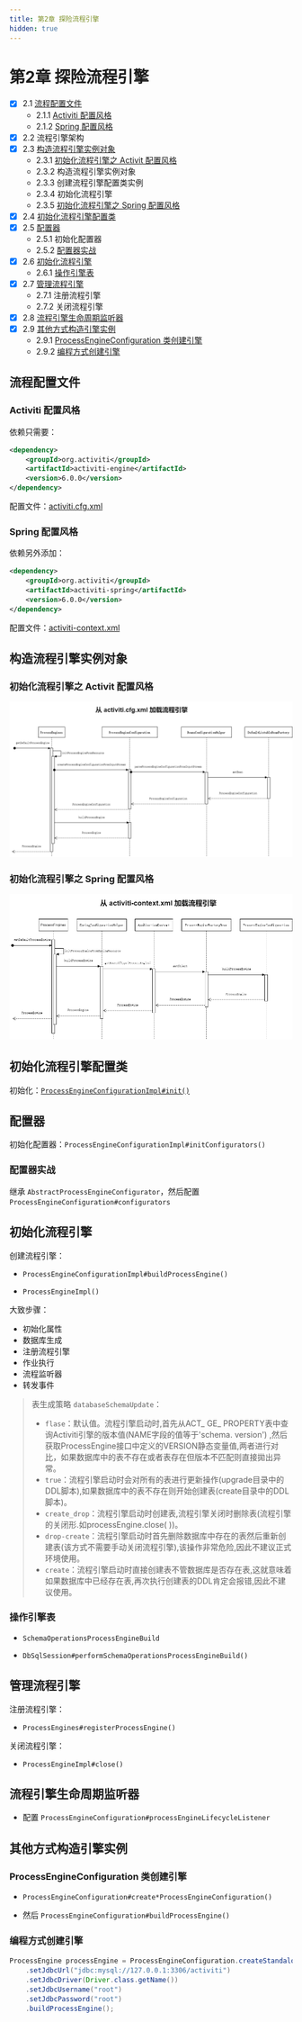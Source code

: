 ```yaml
---
title: 第2章 探险流程引擎
hidden: true
---
```


# 第2章 探险流程引擎
- [x] 2.1 [流程配置文件](#流程配置文件)
  - 2.1.1 [Activiti 配置风格](#Activiti-配置风格)
  - 2.1.2 [Spring 配置风格](#Spring-配置风格)
- [x] 2.2 流程引擎架构
- [x] 2.3 [构造流程引擎实例对象](#构造流程引擎实例对象)
  - 2.3.1 [初始化流程引擎之 Activit 配置风格](#初始化流程引擎之-Activit-配置风格)
  - 2.3.2 构造流程引擎实例对象
  - 2.3.3 创建流程引擎配置类实例
  - 2.3.4 初始化流程引擎
  - 2.3.5 [初始化流程引擎之 Spring 配置风格](#初始化流程引擎之-Spring-配置风格)
- [x] 2.4 [初始化流程引擎配置类](#初始化流程引擎配置类)
- [x] 2.5 [配置器](#配置器)
  - 2.5.1 初始化配置器
  - 2.5.2 [配置器实战](#配置器实战)
- [x] 2.6 [初始化流程引擎](#初始化流程引擎)
  - 2.6.1 [操作引擎表](#操作引擎表)
- [x] 2.7 [管理流程引擎](#管理流程引擎)
  - 2.7.1 注册流程引擎
  - 2.7.2 关闭流程引擎
- [x] 2.8 [流程引擎生命周期监听器](#流程引擎生命周期监听器)
- [x] 2.9 [其他方式构造引擎实例](#其他方式构造引擎实例)
  - 2.9.1 [ProcessEngineConfiguration 类创建引擎](#ProcessEngineConfiguration-类创建引擎)
  - 2.9.2 [编程方式创建引擎](#编程方式创建引擎)

## 流程配置文件

### Activiti 配置风格

依赖只需要：

```xml
<dependency>
    <groupId>org.activiti</groupId>
    <artifactId>activiti-engine</artifactId>
    <version>6.0.0</version>
</dependency>
```

配置文件：[activiti.cfg.xml](assets/activiti.cfg.xml)

### Spring 配置风格

依赖另外添加：

```xml
<dependency>
    <groupId>org.activiti</groupId>
    <artifactId>activiti-spring</artifactId>
    <version>6.0.0</version>
</dependency>
```

配置文件：[activiti-context.xml](assets/activiti-context.xml)

## 构造流程引擎实例对象

### 初始化流程引擎之 Activit 配置风格

![](assets/从activiti.cfg.xml加载流程引擎.png)

### 初始化流程引擎之 Spring 配置风格

![](assets/从activiti-context.xml加载流程引擎.png)

## 初始化流程引擎配置类

初始化：[`ProcessEngineConfigurationImpl#init()`](https://gitee.com/mirrors/Activiti/blob/activiti-6.0.0/modules/activiti-engine/src/main/java/org/activiti/engine/impl/cfg/ProcessEngineConfigurationImpl.java#L681)

## 配置器

初始化配置器：`ProcessEngineConfigurationImpl#initConfigurators()`

### 配置器实战

继承 `AbstractProcessEngineConfigurator`，然后配置 `ProcessEngineConfiguration#configurators`

## 初始化流程引擎

创建流程引擎：

- `ProcessEngineConfigurationImpl#buildProcessEngine()`

- `ProcessEngineImpl()`

大致步骤：

- 初始化属性
- 数据库生成
- 注册流程引擎
- 作业执行
- 流程监听器
- 转发事件

> 表生成策略 `databaseSchemaUpdate`：
>
> - `flase`：默认值。流程引擎启动时,首先从ACT_ GE_ PROPERTY表中查询Activiti引擎的版本值(NAME字段的值等于'schema. version') ,然后获取ProcessEngine接口中定义的VERSION静态变量值,两者进行对比，如果数据库中的表不存在或者表存在但版本不匹配则直接拋出异常。
> - `true`：流程引擎启动时会对所有的表进行更新操作(upgrade目录中的DDL脚本),如果数据库中的表不存在则开始创建表(create目录中的DDL脚本)。
> - `create_drop`：流程引擎启动时创建表,流程引擎关闭时删除表(流程引擎的关闭形.如processEngine.close( ))。
> - `drop-create`：流程引擎启动时首先删除数据库中存在的表然后重新创建表(该方式不需要手动关闭流程引擎),该操作非常危险,因此不建议正式环境使用。
> - `create`：流程引擎启动时直接创建表不管数据库是否存在表,这就意味着如果数据库中已经存在表,再次执行创建表的DDL肯定会报错,因此不建议使用。

### 操作引擎表

- `SchemaOperationsProcessEngineBuild`

- `DbSqlSession#performSchemaOperationsProcessEngineBuild()`

## 管理流程引擎

注册流程引擎：

- `ProcessEngines#registerProcessEngine()`

关闭流程引擎：

- `ProcessEngineImpl#close()`

## 流程引擎生命周期监听器

- 配置 `ProcessEngineConfiguration#processEngineLifecycleListener`

## 其他方式构造引擎实例

### ProcessEngineConfiguration 类创建引擎

- `ProcessEngineConfiguration#create*ProcessEngineConfiguration()`

- 然后 `ProcessEngineConfiguration#buildProcessEngine()`

### 编程方式创建引擎

```java
ProcessEngine processEngine = ProcessEngineConfiguration.createStandaloneProcessEngineConfiguration()
    .setJdbcUrl("jdbc:mysql://127.0.0.1:3306/activiti")
    .setJdbcDriver(Driver.class.getName())
    .setJdbcUsername("root")
    .setJdbcPassword("root")
    .buildProcessEngine();
```

